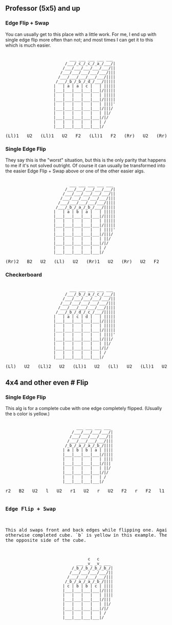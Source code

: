 <h2>Professor (5x5) and up</h2>

<h3>Edge Flip + Swap</h3>

<p>You can usually get to this place with a little work. For me, I end up with
single edge flip more often than not; and most times I can get it to this
which is much easier.</p>

<pre><code>
                            ___ ___ ___ ___ ___
                          /___/_c_/_c_/_a_/___/|
                         /___/___/___/___/___/||
                        /___/___/___/___/___/|||
                       /___/___/___/___/___/||||
                      /___/_b_/_b_/_d_/___/|||||
                     |   | a | a | c |   | |||||
                     |___|___|___|___|___|/|||||
                     |   |   |   |   |   | |||||
                     |___|___|___|___|___|/|||||
                     |   |   |   |   |   | ||||' 
                     |___|___|___|___|___|/|||/
                     |   |   |   |   |   | ||/  
                     |___|___|___|___|___|/|/ 
                     |   |   |   |   |   | /
                     |___|___|___|___|___|/
</code></pre>


<pre>(Ll)1   U2   (Ll)1   U2   F2   (Ll)1   F2   (Rr)   U2   (Rr)1   U2   (Ll)2</pre>


<h3>Single Edge Flip</h3>

<p>They say this is the "worst" situation, but this is the only parity that
happens to me if it's not solved outright. Of course it can usually be 
transformed into the easier Edge Flip + Swap above or one of the other easier
algs.

<pre><code>
                            ___ ___ ___ ___ ___
                          /___/___/___/___/___/|
                         /___/___/___/___/___/||
                        /___/___/___/___/___/|||
                       /___/___/___/___/___/||||
                      /___/_b_/_a_/_b_/___/|||||
                     |   | a | b | a |   | |||||
                     |___|___|___|___|___|/|||||
                     |   |   |   |   |   | |||||
                     |___|___|___|___|___|/|||||
                     |   |   |   |   |   | ||||' 
                     |___|___|___|___|___|/|||/
                     |   |   |   |   |   | ||/  
                     |___|___|___|___|___|/|/ 
                     |   |   |   |   |   | /
                     |___|___|___|___|___|/
</code></pre>

<pre>(Rr)2   B2   U2   (Ll)   U2   (Rr)1   U2   (Rr)   U2   F2   (Rr(    F2   (Ll)1   B2   (Rr)2</pre>

<h3>Checkerboard</h3>

<pre><code>
                            ___ ___ ___ ___ ___
                          /___/_b_/_a_/_c_/___/|
                         /___/___/___/___/___/||
                        /___/___/___/___/___/|||
                       /___/___/___/___/___/||||
                      /___/_b_/_d_/_c_/___/|||||
                     |   | a | c | d |   | |||||
                     |___|___|___|___|___|/|||||
                     |   |   |   |   |   | |||||
                     |___|___|___|___|___|/|||||
                     |   |   |   |   |   | ||||' 
                     |___|___|___|___|___|/|||/
                     |   |   |   |   |   | ||/  
                     |___|___|___|___|___|/|/ 
                     |   |   |   |   |   | /
                     |___|___|___|___|___|/
</code></pre>

<pre>
(Ll)   U2   (Ll)2   U2   (Ll)1   U2   (Ll)   U2   (Ll)1   U2   (Ll)2   U2   (Ll)
</pre>

<h2>4x4 and other even # Flip</h2>

<h3>Single Edge Flip</h3>

This alg is for a complete cube with one edge completely flipped. (Usually the
`b` color is yellow.)

<pre><code>
                               ___ ___ ___ ___
                             /___/___/___/___/|
                            /___/___/___/___/||
                           /___/___/___/___/|||
                          /_b_/_a_/_a_/_b_/||||
                         | a | b | b | a | ||||
                         |___|___|___|___|/||||
                         |   |   |   |   | ||||
                         |___|___|___|___|/|||
                         |   |   |   |   | ||/ 
                         |___|___|___|___|/|/
                         |   |   |   |   | /  
                         |___|___|___|___|/
</code></pre>

<pre>r2   B2   U2   l   U2   r1   U2   r   U2   F2   r   F2   l1   B2   r2</pr>

<h3>Edge Flip + Swap</h3>

This ald swaps front and back edges while flipping one. Again, it is used on an
otherwise completed cube. `b` is yellow in this example. The `c` color is on 
the opposite side of the cube.

<pre><code>
                                    c   c
                               ___ _v_ _v_ ___
                             /_b_/_b_/_b_/_b_/|
                            /___/___/___/___/||
                           /___/___/___/___/|||
                          /_b_/_a_/_a_/_b_/||||
                         | c | b | b | c | ||||
                         |___|___|___|___|/||||
                         |   |   |   |   | ||||
                         |___|___|___|___|/|||
                         |   |   |   |   | ||/ 
                         |___|___|___|___|/|/
                         |   |   |   |   | /  
                         |___|___|___|___|/
</code></pre>

